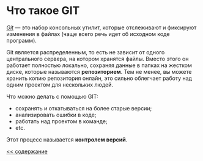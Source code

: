 # Что такое GIT

<ins>*Git*</ins> — это набор консольных утилит, которые отслеживают и фиксируют изменения в файлах (чаще всего речь идет об исходном коде программ). 

Git является распределенным, то есть не зависит от одного центрального сервера, на котором хранятся файлы. Вместо этого он работает полностью локально, сохраняя данные в папках на жестком диске, которые называются **репозиторием**. Тем не менее, вы можете хранить копию репозитория онлайн, это сильно облегчает работу над одним проектом для нескольких людей.

Что можно делать с помощью GIT:

* сохранять и откатываться на более старые версии;
* анализировать ошибки в коде;
* работать над проектом в команде;
* etc. 

Этот процесс называется **контролем версий**.

[<< содержание](./readme.md)